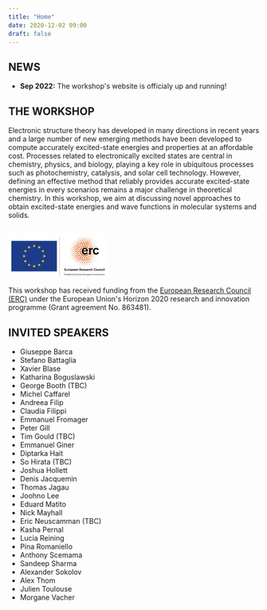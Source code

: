```yaml
---
title: "Home"
date: 2020-12-02 09:00
draft: false
---
```


## NEWS

* **Sep 2022:** The workshop's website is officialy up and running!

## THE WORKSHOP

Electronic structure theory has developed in many directions in recent years and a large number of new emerging methods have been developed to compute accurately excited-state energies and properties at an affordable cost.
Processes related to electronically excited states are central in chemistry, physics, and biology, playing a key role in ubiquitous processes such as photochemistry, catalysis, and solar cell technology. However, defining an effective method that reliably provides accurate excited-state energies in every scenarios remains a major challenge in theoretical chemistry. In this workshop, we aim at discussing novel approaches to obtain excited-state energies and wave functions in molecular systems and solids. 
<br><br>

<img src="img/ERC.png" width="200">

This workshop has received funding from the [European Research Council (ERC)](https://erc.europa.eu)
under the European Union's Horizon 2020 research and innovation programme (Grant agreement No. 863481).


## INVITED SPEAKERS

* Giuseppe Barca 
* Stefano Battaglia 
* Xavier Blase 
* Katharina Boguslawski 
* George Booth (TBC)
* Michel Caffarel 
* Andreea Filip
* Claudia Filippi 
* Emmanuel Fromager 
* Peter Gill 
* Tim Gould (TBC)
* Emmanuel Giner 
* Diptarka Hait
* So Hirata (TBC)
* Joshua Hollett 
* Denis Jacquemin 
* Thomas Jagau 
* Joohno Lee 
* Eduard Matito 
* Nick Mayhall 
* Eric Neuscamman (TBC)
* Kasha Pernal 
* Lucia Reining 
* Pina Romaniello 
* Anthony Scemama 
* Sandeep Sharma 
* Alexander Sokolov 
* Alex Thom 
* Julien Toulouse 
* Morgane Vacher 

